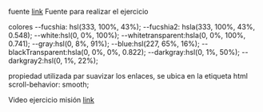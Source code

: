 fuente
[link](https://fonts.google.com/specimen/Raleway?query=raleway) Fuente para realizar el ejercicio

colores
--fucshia: hsl(333, 100%, 43%);
    --fucshia2: hsla(333, 100%, 43%, 0.548);
    --white:hsl(0, 0%, 100%);
    --whitetransparent:hsla(0, 0%, 100%, 0.741);
    --gray:hsl(0, 8%, 91%);
    --blue:hsl(227, 65%, 16%);
    --blackTransparent:hsla(0, 0%, 0%, 0.822);
    --darkgray:hsl(0, 1%, 50%);
    --darkgray2:hsl(0, 1%, 22%);


propiedad utilizada par suavizar los enlaces, se ubica en la etiqueta html
scroll-behavior: smooth;

Video ejercicio misión
[link](https://www.youtube.com/watch?v=3ZBDtTd_BvY)

